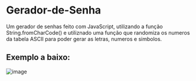 # Gerador-de-Senha

Um gerador de senhas feito com JavaScript, utilizando a função String.fromCharCode() e utiliznado uma função que randomiza os numeros da tabela ASCII para poder gerar as letras, numeros e simbolos.

## Exemplo a baixo:

![image](https://user-images.githubusercontent.com/85755177/220754815-0dbd7651-079f-49f3-a2b4-b70b026e6f5d.png)
